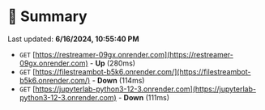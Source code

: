 # 📖 Summary
Last updated: **6/16/2024, 10:55:40 PM**

- `GET` [https://restreamer-09gx.onrender.com](https://restreamer-09gx.onrender.com) - **Up** (280ms)
- `GET` [https://filestreambot-b5k6.onrender.com/](https://filestreambot-b5k6.onrender.com/) - **Down** (114ms)
- `GET` [https://jupyterlab-python3-12-3.onrender.com](https://jupyterlab-python3-12-3.onrender.com) - **Down** (111ms)
